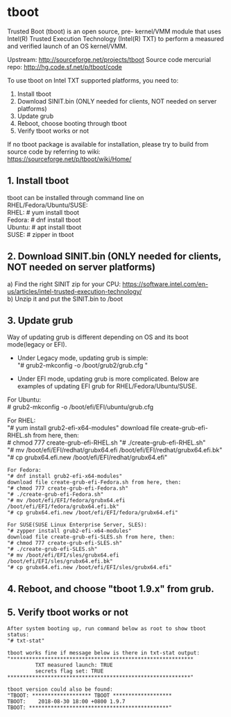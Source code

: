 # tboot
Trusted Boot (tboot) is an open source, pre- kernel/VMM module that uses Intel(R) Trusted Execution Technology (Intel(R) TXT) to perform a measured and verified launch of an OS kernel/VMM. 

Upstream: <http://sourceforge.net/projects/tboot>
Source code mercurial repo: <http://hg.code.sf.net/p/tboot/code>

To use tboot on Intel TXT supported platforms, you need to:
1. Install tboot
2. Download SINIT.bin (ONLY needed for clients, NOT needed on server platforms)
3. Update grub
4. Reboot, choose booting through tboot
5. Verify tboot works or not

If no tboot package is available for installation, please try to build from source code by referring to wiki:
https://sourceforge.net/p/tboot/wiki/Home/    

## 1. Install tboot    
tboot can be installed through command line on RHEL/Fedora/Ubuntu/SUSE:    
RHEL: # yum install tboot    
Fedora: # dnf install tboot    
Ubuntu: # apt install tboot    
SUSE: # zipper in tboot    

## 2. Download SINIT.bin (ONLY needed for clients, NOT needed on server platforms)    
a) Find the right SINIT zip for your CPU: https://software.intel.com/en-us/articles/intel-trusted-execution-technology/    
b) Unzip it and put the SINIT.bin to /boot    

## 3. Update grub    
Way of updating grub is different depending on OS and its boot mode(legacy or EFI).

* Under Legacy mode, updating grub is simple:    
"# grub2-mkconfig -o /boot/grub2/grub.cfg "

* Under EFI mode, updating grub is more complicated. 
Below are examples of updating EFI grub for RHEL/Fedora/Ubuntu/SUSE.    

For Ubuntu:     
    # grub2-mkconfig -o /boot/efi/EFI/ubuntu/grub.cfg

For RHEL:    
"# yum install grub2-efi-x64-modules"
download file create-grub-efi-RHEL.sh from here, then:    
    # chmod 777 create-grub-efi-RHEL.sh
    "# ./create-grub-efi-RHEL.sh"    
    "# mv /boot/efi/EFI/redhat/grubx64.efi /boot/efi/EFI/redhat/grubx64.efi.bk"    
    "# cp grubx64.efi.new /boot/efi/EFI/redhat/grubx64.efi"    

    For Fedora:
    "# dnf install grub2-efi-x64-modules"    
    download file create-grub-efi-Fedora.sh from here, then:    
    "# chmod 777 create-grub-efi-Fedora.sh"    
    "# ./create-grub-efi-Fedora.sh"    
    "# mv /boot/efi/EFI/fedora/grubx64.efi /boot/efi/EFI/fedora/grubx64.efi.bk"    
    "# cp grubx64.efi.new /boot/efi/EFI/fedora/grubx64.efi"    

    For SUSE(SUSE Linux Enterprise Server, SLES):    
    "# zypper install grub2-efi-x64-modules"    
    download file create-grub-efi-SLES.sh from here, then:    
    "# chmod 777 create-grub-efi-SLES.sh"    
    "# ./create-grub-efi-SLES.sh"    
    "# mv /boot/efi/EFI/sles/grubx64.efi /boot/efi/EFI/sles/grubx64.efi.bk"    
    "# cp grubx64.efi.new /boot/efi/EFI/sles/grubx64.efi"    

## 4. Reboot, and choose "tboot 1.9.x" from grub.

## 5. Verify tboot works or not    
    After system booting up, run command below as root to show tboot status:    
    "# txt-stat"    

    tboot works fine if message below is there in txt-stat output:    
    "***********************************************************    
             TXT measured launch: TRUE    
             secrets flag set: TRUE    
    ***********************************************************"    

    tboot version could also be found:    
    "TBOOT: ******************* TBOOT *******************    
    TBOOT:    2018-08-30 18:00 +0800 1.9.7    
    TBOOT: *********************************************"    
